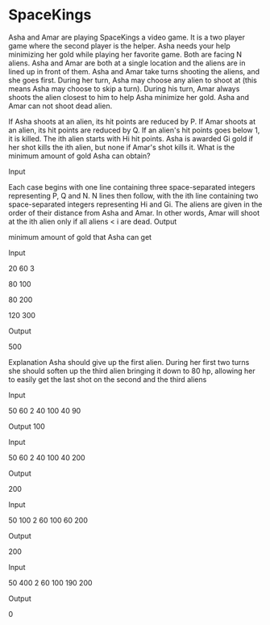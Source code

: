 # SpaceKings
Asha and Amar are playing SpaceKings a video game. It is a two player game where the second player is the helper. Asha needs your help minimizing her gold while playing her favorite game. Both are facing N aliens. Asha and Amar are both at a single location and the aliens are in lined up in front of them. Asha and Amar take turns shooting the aliens, and she goes first. During her turn, Asha may choose any alien to shoot at (this means Asha may choose to skip a turn). During his turn, Amar always shoots the alien closest to him to help Asha minimize her gold. Asha and Amar can not shoot dead alien.

If Asha shoots at an alien, its hit points are reduced by P. If Amar shoots at an alien, its hit points are reduced by Q. If an alien's hit points goes below 1, it is killed. The ith alien starts with Hi hit points. Asha is awarded Gi gold if her shot kills the ith alien, but none if Amar's shot kills it. What is the minimum amount of gold Asha can obtain?


Input

Each case begins with one line containing three space-separated integers representing P, Q and N. N lines then follow, with the ith line containing two space-separated integers representing Hi and Gi. The aliens are given in the order of their distance from Asha and Amar. In other words, Amar will shoot at the ith alien only if all aliens < i are dead.
Output

minimum amount of gold that Asha can get

Input

20 60 3

80 100

80 200

120 300

Output

500

Explanation Asha should give up the first alien. During her first two turns she should soften up the third alien bringing it down to 80 hp, allowing her to easily get the last shot on the second and the third aliens

Input

50 60 2
40 100
40 90


Output
100


Input

50 60 2
40 100
40 200


Output

200


Input

50 100 2
60 100
60 200


Output

200


Input

50 400 2
60 100
190 200

Output

0
